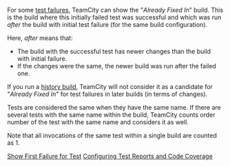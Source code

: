 [//]: # (title: See Build Where Test is Already Fixed)
[//]: # (auxiliary-id: See Build Where Test is Already Fixed;Already Fixed In)

For some [test failures](viewing-tests-and-configuration-problems.md), TeamCity can show the "_Already Fixed In_" build. This is the build where this initially failed test was successful and which was run _after_ the build with initial test failure (for the same <emphasis tooltip="build-configuration">build configuration</emphasis>).

Here, _after_ means that:
* The build with the successful test has newer changes than the build with initial failure.
* If the changes were the same, the newer build was run after the failed one.

If you run a [history build](history-build.md), TeamCity will not consider it as a candidate for "_Already Fixed In_" for test failures in later builds (in terms of changes).

Tests are considered the same when they have the same name. If there are several tests with the same name within the build, TeamCity counts order number of the test with the same name and considers it as well.

Note that all invocations of the same test within a single build are counted as 1.

<seealso>
        <category ref="admin-guide">
            <a href="first-failure.md">Show First Failure for Test</a>
            <a href="configuring-test-reports-and-code-coverage.md">Configuring Test Reports and Code Coverage</a>
        </category>
</seealso>
